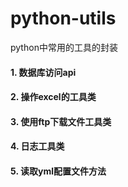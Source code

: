 # python-utils

python中常用的工具的封装
#### 1. 数据库访问api
#### 2. 操作excel的工具类
#### 3. 使用ftp下载文件工具类
#### 4. 日志工具类
#### 5. 读取yml配置文件方法